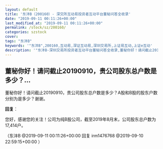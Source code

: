 ```yaml
---
layout: default
title: '东沣B（200160）- 深交所互动易投资者互动平台董秘问答全收录'
date: "2019-09-11 00:11:26+00:00"
last_modified_at: "2019-09-11 00:11:26+00:00"
permalink: /stock/sz/200160/
categories: szstock
cover: 
tags: "东沣B"
keywords: '"东沣B",200160,互动易,深证互动易,深圳交易所,上证易互动,上证e互动'
description: '"东沣B-深圳交易所投资者互动平台董秘问答全收录,董秘你好！请问截止20190910，贵公司股东总户数是多少？A股和B股的股东户数分别为是多少？谢谢。"'
---
```


## 董秘你好！请问截止20190910，贵公司股东总户数是多少？...

董秘你好！请问截止20190910，贵公司股东总户数是多少？A股和B股的股东户数分别为是多少？谢谢。

**回复**：

您好，感谢您的关注！公司为纯B股公司，截至2019年8月末，公司股东总户数为17,414户。 

（东沣B  @2019-09-11 00:11:26+00:00 回复 irm1476768  @2019-09-10 22:59:15+00:00 ）

